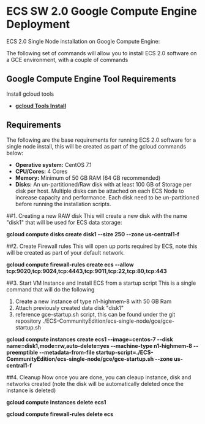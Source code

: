 # ECS SW 2.0 Google Compute Engine Deployment

ECS 2.0 Single Node installation on Google Compute Engine: 

The following set of commands will allow you to install ECS 2.0 software on a GCE environment, with a couple of commands

## Google Compute Engine Tool Requirements
Install gcloud tools
- **[gcloud Tools Install](https://cloud.google.com/sdk/gcloud/ "gcloud Tool Guide")**


## Requirements 
The following are the base requirements for running ECS 2.0 software for a single node install, this will be created as part of the gcloud commands below:


- **Operative system:** CentOS 7.1
- **CPU/Cores:** 4 Cores
- **Memory:** Minimum of 50 GB RAM (64 GB recommended)
- **Disks:** An un-partitioned/Raw disk with at least 100 GB of Storage per disk per host. Multiple disks can be attached on each ECS Node to increase capacity and performance. Each disk need to be un-partitioned before running the installation scripts.


##1. Creating a new RAW disk
This will create a new disk with the name "disk1" that will be used for ECS data storage:

**gcloud compute disks create disk1 --size 250 --zone us-central1-f**

##2. Create Firewall rules
This will open up ports required by ECS, note this will be created as part of your default network.

**gcloud compute firewall-rules create ecs --allow tcp:9020,tcp:9024,tcp:4443,tcp:9011,tcp:22,tcp:80,tcp:443**

##3. Start VM Instance and Install ECS from a startup script
This is a single command that will do the following

1. Create a new instance of type n1-highmem-8 with 50 GB Ram
2. Attach previously created data disk "disk1"
3. reference  gce-startup.sh script, this can be found under the git repository ./ECS-CommunityEdition/ecs-single-node/gce/gce-startup.sh

**gcloud compute instances create ecs1 --image=centos-7 --disk name=disk1,mode=rw,auto-delete=yes --machine-type n1-highmem-8 --preemptible --metadata-from-file startup-script=./ECS-CommunityEdition/ecs-single-node/gce/gce-startup.sh --zone us-central1-f**


##4. Cleanup
Now once you are done, you can cleaup instance, disk and networks created (note the disk will be automatically deleted once the instance is deleted)

**gcloud compute instances delete ecs1**

**gcloud compute firewall-rules delete ecs**



